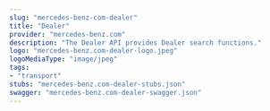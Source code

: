 ```yaml
---
slug: "mercedes-benz-com-dealer"
title: "Dealer"
provider: "mercedes-benz.com"
description: "The Dealer API provides Dealer search functions."
logo: "mercedes-benz.com-dealer-logo.jpeg"
logoMediaType: "image/jpeg"
tags:
- "transport"
stubs: "mercedes-benz.com-dealer-stubs.json"
swagger: "mercedes-benz.com-dealer-swagger.json"
---
```


